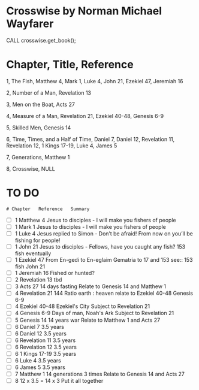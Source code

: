 # Crosswise by Norman Michael Wayfarer

CALL crosswise.get_book();

# Chapter, Title, Reference
1, The Fish, Matthew 4, Mark 1, Luke 4, John 21, Ezekiel 47, Jeremiah 16

2, Number of a Man, Revelation 13

3, Men on the Boat, Acts 27

4, Measure of a Man, Revelation 21, Ezekiel 40-48, Genesis 6-9

5, Skilled Men, Genesis 14

6, Time, Times, and a Half of Time, Daniel 7, Daniel 12, Revelation 11, Revelation 12, 1 Kings 17-19, Luke 4, James 5

7, Generations, Matthew 1

8, Crosswise, NULL

# TO DO

	# Chapter	Reference	Summary	
- [ ]	1	Matthew 4	Jesus to disciples - I will make you fishers of people	 
- [ ]	1	Mark 1	Jesus to disciples - I will make you fishers of people	 
- [ ]	1	Luke 4	Jesus replied to Simon - Don’t be afraid! From now on you’ll be fishing for people!	 
- [ ]	1	John 21	Jesus to disciples - Fellows, have you caught any fish?	153 fish eventually
- [ ]	1	Ezekiel 47	From En-gedi to En-eglaim	Gematria to 17 and 153 see:: 153 fish John 21
- [ ]	1	Jeremiah 16	Fished or hunted?	 
- [ ]	2	Revelation 13	tbd	 
- [ ]	3	Acts 27	14 days fasting	Relate to Genesis 14 and Matthew 1
- [ ]	4	Revelation 21	144	Ratio earth : heaven relate to Ezekiel 40-48 Genesis 6-9
- [ ]	4	Ezekiel 40-48	Ezekiel's City	Subject to Revelation 21
- [ ]	4	Genesis 6-9	Days of man, Noah's Ark	Subject to Revelation 21
- [ ]	5	Genesis 14	14 years war	Relate to Matthew 1 and Acts 27
- [ ]	6	Daniel 7	3.5 years	 
- [ ]	6	Daniel 12	3.5 years	 
- [ ]	6	Revelation 11	3.5 years	 
- [ ]	6	Revelation 12	3.5 years	 
- [ ]	6	1 Kings 17-19	3.5 years	 
- [ ]	6	Luke 4	3.5 years	 
- [ ]	6	James 5	3.5 years	 
- [ ]	7	Matthew 1	14 generations 3 times	Relate to Genesis 14 and Acts 27
- [ ]	8	12 x 3.5 = 14 x 3	Put it all together	 
